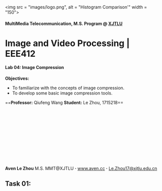 <img src = "images/logo.png", alt = "Histogram Comparison'" width = "150">
#### **MultiMedia Telecommunication, M.S. Program @ [XJTLU](http://www.xjtlu.edu.cn/en/)**

# Image and Video Processing | EEE412

#### **Lab 04: Image Compression**

**Objectives:**

* To familiarize with the concepts of image compression.
* To develop some basic image compression tools. 


==**Professor:** Qiufeng Wang 
**Student:** Le Zhou, 1715218==

<br/>
<br/>
<br/>
<br/>
<br/>
<br/>
<br/>
<br/>
<br/>
<br/>

**Aven Le Zhou**
M.S. MMT@XJTLU
**&middot;** www.aven.cc **&middot;** Le.Zhou17@xjtlu.edu.cn

## Task 01:
